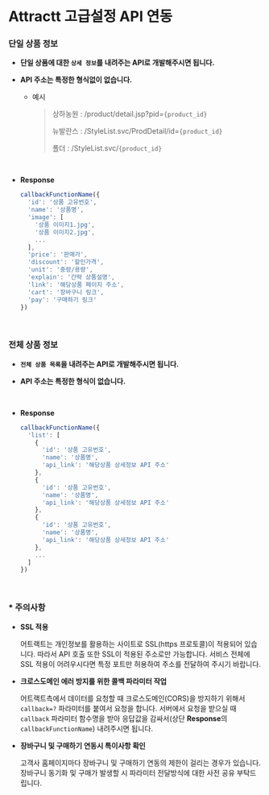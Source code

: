 # Attractt 고급설정 API 연동

### 단일 상품 정보

- **단일 상품에 대한 `상세 정보`를 내려주는 API로 개발해주시면 됩니다.**

- **API 주소는 특정한 형식없이 없습니다.**

  - 예시

    > 상하농원 : /product/detail.jsp?pid=`{product_id}`
    >
    > 뉴발란스 : /StyleList.svc/ProdDetail/id=`{product_id}`
    >
    > 폴더 : /StyleList.svc/`{product_id}`

<br>

- **Response**

  ```js
  callbackFunctionName({
    'id': '상품 고유번호',
    'name': '상품명',
    'image': [
      '상품 이미지1.jpg',
      '상품 이미지2.jpg',
      ...
    ],
    'price': '판매가',
    'discount': '할인가격',
    'unit': '중량/용량',
    'explain': '간략 상품설명',
    'link': '해당상품 페이지 주소',
    'cart': '장바구니 링크',
    'pay': '구매하기 링크'
  })
  ```

<br>

### 전체 상품 정보

- **`전체 상품 목록`을 내려주는 API로 개발해주시면 됩니다.**

- **API 주소는 특정한 형식이 없습니다.**

<br>

- **Response**

  ```js
  callbackFunctionName({
    'list': [
      {
        'id': '상품 고유번호',
        'name': '상품명',
        'api_link': '해당상품 상세정보 API 주소'
      },
      {
        'id': '상품 고유번호',
        'name': '상품명',
        'api_link': '해당상품 상세정보 API 주소'
      },
      {
        'id': '상품 고유번호',
        'name': '상품명',
        'api_link': '해당상품 상세정보 API 주소'
      },
      ...
    ]
  })
  ```

<br>

### * 주의사항

- **SSL 적용**

  어트랙트는 개인정보를 활용하는 사이트로 SSL(https 프로토콜)이 적용되어 있습니다. 따라서 API 호출 또한 SSL이 적용된 주소로만 가능합니다. 서비스 전체에 SSL 적용이 어려우시다면 특정 포트만 허용하여 주소를 전달하여 주시기 바랍니다.

- **크로스도메인 에러 방지를 위한 콜백 파라미터 작업**

  어트랙트측에서 데이터를 요청할 때 크로스도메인(CORS)을 방지하기 위해서 `callback=?` 파라미터를 붙여서 요청을 합니다. 서버에서 요청을 받으실 때 `callback` 파라미터 함수명을 받아 응답값을 감싸서(상단 **Response**의 `callbackFunctionName`) 내려주시면 됩니다.

- **장바구니 및 구매하기 연동시 특이사항 확인**

  고객사 홈페이지마다 장바구니 및 구매하기 연동의 제한이 걸리는 경우가 있습니다. 장바구니 동기화 및 구매가 발생할 시 파라미터 전달방식에 대한 사전 공유 부탁드립니다.

